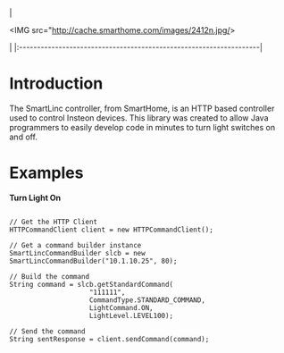 | 

&lt;IMG src="http://cache.smarthome.com/images/2412n.jpg/&gt;

  |
|:-------------------------------------------------------------------|
# Introduction #

The SmartLinc controller, from SmartHome, is an HTTP based controller used to control Insteon devices. This library was created to allow Java programmers to easily develop code in minutes to turn light switches on and off. 




# Examples #

**Turn Light On**
```

// Get the HTTP Client
HTTPCommandClient client = new HTTPCommandClient();

// Get a command builder instance
SmartLincCommandBuilder slcb = new SmartLincCommandBuilder("10.1.10.25", 80);

// Build the command
String command = slcb.getStandardCommand(
                    "111111", 
                    CommandType.STANDARD_COMMAND, 
                    LightCommand.ON, 
                    LightLevel.LEVEL100);

// Send the command
String sentResponse = client.sendCommand(command);

```